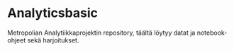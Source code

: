 # Analyticsbasic


Metropolian Analytiikkaprojektin repository, täältä löytyy datat ja notebook-ohjeet sekä harjoitukset.

